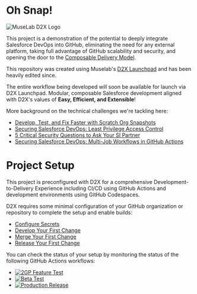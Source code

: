# Oh Snap!
![MuseLab D2X Logo](https://github.com/user-attachments/assets/0146c305-ffd6-4651-a25f-910f6fd68e1c)

This project is a demonstration of the potential to deeply integrate Salesforce DevOps into GitHub, eliminating the need for any external platform, taking full advantage of GitHub scalability and security, and opening the door to the [Composable Delivery Model](https://muselab.com/bench-notes/introducing-the-composable-delivery-model).

This repository was created using Muselab's [D2X Launchpad](https://launchpad.muselab.com) and has been heavily edited since. 

The entire workflow being developed will soon be available for launch via D2X Launchpad. Modular, composable Salesforce development aligned with D2X's values of **Easy, Efficient, and Extensible**!

More background on the technical challenges we're tackling here:
* [Develop, Test, and Fix Faster with Scratch Org Snapshots](https://muselab.com/bench-notes/develop-test-and-fix-faster-with-scratch-org-snapshots)
* [Securing Salesforce DevOps: Least Privilege Access Control](https://muselab.com/bench-notes/securing-salesforce-devops-least-privilege-access-control)
* [5 Critical Security Questions to Ask Your SI Partner](https://muselab.com/bench-notes/5-critical-security-questions-to-ask-your-si-partner)
* [Securing Salesforce DevOps: Multi-Job Workflows in GitHub Actions](https://muselab.com/bench-notes/securing-salesforce-devops-multi-job-workflows-in-github-actions)

# Project Setup
This project is preconfigured with D2X for a comprehensive Development-to-Delivery Experience including CI/CD using GitHub Actions and development environments using GitHub Codespaces.

D2X requires some minimal configuration of your GitHub organization or repository to complete the setup and enable builds:
* [Configure Secrets](https://d2x.readthedocs.io/en/latest/tutorial/#secrets)
* [Develop Your First Change](https://d2x.readthedocs.io/en/latest/tutorial/#develop)
* [Merge Your First Change](https://d2x.readthedocs.io/en/latest/tutorial/#merge)
* [Release Your First Change](https://d2x.readthedocs.io/en/latest/tutorial/#release)

You can check the status of your setup by monitoring the status of the following GitHub Actions workflows:
* [![2GP Feature Test](https://github.com/muselab-d2x/Oh-Snap/actions/workflows/feature.yml/badge.svg)](https://github.com/muselab-d2x/Oh-Snap/actions/workflows/feature.yml)
* [![Beta Test](https://github.com/muselab-d2x/Oh-Snap/actions/workflows/beta.yml/badge.svg)](https://github.com/muselab-d2x/Oh-Snap/actions/workflows/beta.yml)
* [![Production Release](https://github.com/muselab-d2x/Oh-Snap/actions/workflows/release.yml/badge.svg)](https://github.com/muselab-d2x/Oh-Snap/actions/workflows/release.yml)
